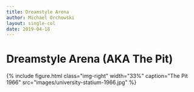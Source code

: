 ```yaml
---
title: Dreamstyle Arena
author: Michael Orchowski
layout: single-col
date: 2019-04-18
---
```



# Dreamstyle Arena (AKA The Pit)



{% include figure.html class="img-right" width="33%" caption="The Pit 1966" src="images/university-statium-1966.jpg" %}

